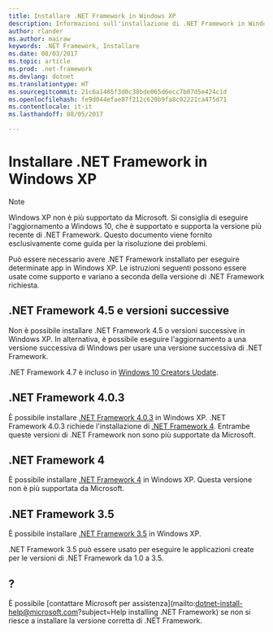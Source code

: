 ```yaml
---
title: Installare .NET Framework in Windows XP
description: Informazioni sull'installazione di .NET Framework in Windows XP.
author: rlander
ms.author: mairaw
keywords: .NET Framework, Installare
ms.date: 08/03/2017
ms.topic: article
ms.prod: .net-framework
ms.devlang: dotnet
ms.translationtype: HT
ms.sourcegitcommit: 21c6a1485f3d0c38bde065d6ecc7b07d5e424c1d
ms.openlocfilehash: fe9d044efae87f212c620b9fa8c02221ca475d71
ms.contentlocale: it-it
ms.lasthandoff: 08/05/2017

---
```


# <a name="install-the-net-framework-on-windows-xp"></a>Installare .NET Framework in Windows XP

> [!NOTE]
> Windows XP non è più supportato da Microsoft. Si consiglia di eseguire l'aggiornamento a Windows 10, che è supportato e supporta la versione più recente di .NET Framework. Questo documento viene fornito esclusivamente come guida per la risoluzione dei problemi.

Può essere necessario avere .NET Framework installato per eseguire determinate app in Windows XP. Le istruzioni seguenti possono essere usate come supporto e variano a seconda della versione di .NET Framework richiesta.

## <a name="net-framework-45-and-later"></a>.NET Framework 4.5 e versioni successive

Non è possibile installare .NET Framework 4.5 o versioni successive in Windows XP. In alternativa, è possibile eseguire l'aggiornamento a una versione successiva di Windows per usare una versione successiva di .NET Framework.

.NET Framework 4.7 è incluso in [Windows 10 Creators Update](https://www.microsoft.com/software-download/windows10).

## <a name="net-framework-403"></a>.NET Framework 4.0.3

È possibile installare [.NET Framework 4.0.3](http://go.microsoft.com/fwlink/?LinkID=213834) in Windows XP. .NET Framework 4.0.3 richiede l'installazione di [.NET Framework 4](http://go.microsoft.com/fwlink/?LinkID=213834). Entrambe queste versioni di .NET Framework non sono più supportate da Microsoft.

## <a name="net-framework-4"></a>.NET Framework 4

È possibile installare [.NET Framework 4](http://go.microsoft.com/fwlink/?LinkID=213834&dotnetdocs) in Windows XP. Questa versione non è più supportata da Microsoft.

## <a name="net-framework-35"></a>.NET Framework 3.5

È possibile installare [.NET Framework 3.5](http://go.microsoft.com/fwlink/?LinkID=213834&dotnetdocs) in Windows XP.

.NET Framework 3.5 può essere usato per eseguire le applicazioni create per le versioni di .NET Framework da 1.0 a 3.5.

## <a name="help"></a>?

È possibile [contattare Microsoft per assistenza](mailto:dotnet-install-help@microsoft.com?subject=Help installing .NET Framework) se non si riesce a installare la versione corretta di .NET Framework.

